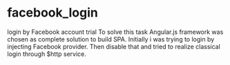 # facebook_login
login by Facebook account trial 
To solve this task Angular.js framework was chosen as complete solution to build SPA.
Initially i was trying to login by injecting Facebook provider.
Then disable that and tried to realize classical login through $http service. 
